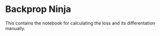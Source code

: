 # Backprop Ninja

This contains the notebook for calculating the loss and its differentation manually.  
